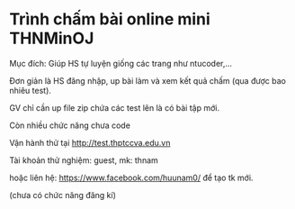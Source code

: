 # Trình chấm bài online mini THNMinOJ

Mục đích: 
Giúp HS tự luyện giống các trang như ntucoder,...

Đơn giản là HS đăng nhập, up bài làm và xem kết quả chấm (qua được bao nhiêu test).

GV chỉ cần up file zip chứa các test lên là có bài tập mới.

Còn nhiều chức năng chưa code 

Vận hành thử tại http://test.thptccva.edu.vn

Tài khoản thử nghiệm: guest, mk: thnam

hoặc liên hệ: https://www.facebook.com/huunam0/ để tạo tk mới.

(chưa có chức năng đăng kí)



